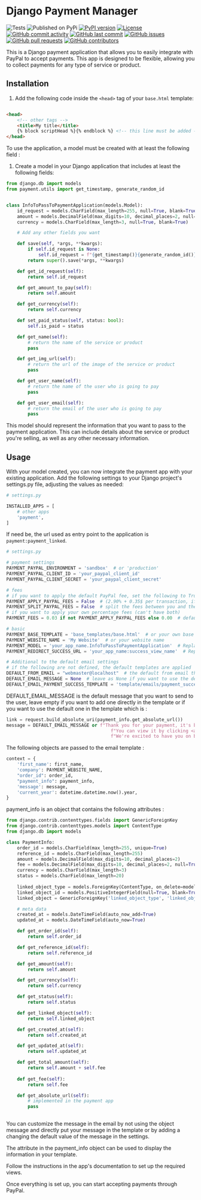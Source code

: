 # Django Payment Manager

![Tests](https://github.com/adamspd/django-appointment/actions/workflows/tests.yml/badge.svg)
![Published on PyPi](https://github.com/adamspd/django-appointment/actions/workflows/publish.yml/badge.svg)
[![PyPI version](https://badge.fury.io/py/django-payment-manager.svg)](https://badge.fury.io/py/django-payment-manager)
[![License](https://img.shields.io/badge/License-Apache_2.0-blue.svg)](https://opensource.org/licenses/Apache-2.0)
[![GitHub commit activity](https://img.shields.io/github/commit-activity/m/adamspd/django-payment)](https://github.com/adamspd/django-payment/commits/main)
[![GitHub last commit](https://img.shields.io/github/last-commit/adamspd/django-payment)](https://github.com/adamspd/django-payment/commit/main)
[![GitHub issues](https://img.shields.io/github/issues/adamspd/django-payment)](https://github.com/adamspd/django-payment/issues)
[![GitHub pull requests](https://img.shields.io/github/issues-pr/adamspd/django-payment)](https://github.com/adamspd/django-payment/pulls)
[![GitHub contributors](https://img.shields.io/github/contributors/adamspd/django-payment)](https://github.com/adamspd/django-payment/graphs/contributors)

This is a Django payment application that allows you to easily integrate with PayPal to accept payments. This app is
designed to be flexible, allowing you to collect payments for any type of service or product.

## Installation

1. Add the following code inside the `<head>` tag of your `base.html` template:

```html

<head>
    <!-- other tags -->
    <title>My title</title>
    {% block scriptHead %}{% endblock %} <!-- this line must be added -->
</head>
```

To use the application, a model must be created with at least the following field :

1. Create a model in your Django application that includes at least the following fields:

```python
from django.db import models
from payment.utils import get_timestamp, generate_random_id


class InfoToPassToPaymentApplication(models.Model):
    id_request = models.CharField(max_length=255, null=True, blank=True)
    amount = models.DecimalField(max_digits=10, decimal_places=2, null=True, blank=True)
    currency = models.CharField(max_length=3, null=True, blank=True)

    # Add any other fields you want

    def save(self, *args, **kwargs):
        if self.id_request is None:
            self.id_request = f"{get_timestamp()}{generate_random_id()}"  # You must create this function or use another method to generate a unique id
        return super().save(*args, **kwargs)

    def get_id_request(self):
        return self.id_request

    def get_amount_to_pay(self):
        return self.amount

    def get_currency(self):
        return self.currency

    def set_paid_status(self, status: bool):
        self.is_paid = status

    def get_name(self):
        # return the name of the service or product
        pass

    def get_img_url(self):
        # return the url of the image of the service or product
        pass

    def get_user_name(self):
        # return the name of the user who is going to pay
        pass

    def get_user_email(self):
        # return the email of the user who is going to pay
        pass

```

This model should represent the information that you want to pass to the payment application. This can include details
about the service or product you're selling, as well as any other necessary information.

## Usage

With your model created, you can now integrate the payment app with your existing application. Add the following
settings to your Django project's settings.py file, adjusting the values as needed:

```python
# settings.py

INSTALLED_APPS = [
    # other apps
    'payment',
]
```

If need be, the url used as entry point to the application is `payment:payment_linked`.

```python
# settings.py

# payment settings
PAYMENT_PAYPAL_ENVIRONMENT = 'sandbox'  # or 'production'
PAYMENT_PAYPAL_CLIENT_ID = 'your_paypal_client_id'
PAYMENT_PAYPAL_CLIENT_SECRET = 'your_paypal_client_secret'

# fees
# if you want to apply the default PayPal fee, set the following to True or add the fee to your model
PAYMENT_APPLY_PAYPAL_FEES = False  # (2.90% + 0.35$ per transaction, if card 2.10% + 0.35$ as of 2023-05-06) default is False
PAYMENT_SPLIT_PAYPAL_FEES = False  # split the fees between you and the user (if PAYMENT_APPLY_PAYPAL_FEES = True)  default  is False
# if you want to apply your own percentage fees (can't have both)
PAYMENT_FEES = 0.03 if not PAYMENT_APPLY_PAYPAL_FEES else 0.00  # default is 0.00

# basic
PAYMENT_BASE_TEMPLATE = 'base_templates/base.html'  # or your own base template path
PAYMENT_WEBSITE_NAME = 'My Website'  # or your website name
PAYMENT_MODEL = 'your_app_name.InfoToPassToPaymentApplication'  # Replace with your app and model name
PAYMENT_REDIRECT_SUCCESS_URL = 'your_app_name:success_view_name'  # Replace with your app and success view name

# Additional to the default email settings
# if the following are not defined, the default templates are applied
DEFAULT_FROM_EMAIL = "webmaster@localhost"  # the default from email that you're using
DEFAULT_EMAIL_MESSAGE = None  # leave as None if you want to use the default message in the template
DEFAULT_EMAIL_PAYMENT_SUCCESS_TEMPLATE = 'template/emails/payment_success.html'  # an example of name
```

DEFAULT_EMAIL_MESSAGE is the default message that you want to send to the user, leave empty if you want to
add one directly in the template or if you want to use the default one in the template which is :

```python
link = request.build_absolute_uri(payment_info.get_absolute_url())
message = DEFAULT_EMAIL_MESSAGE or f"Thank you for your payment, it's been received and your booking is now confirmed" \
                                       f"You can view it by clicking <a href='{link}'>here</a> " \
                                       f"We're excited to have you on board! Your order # is {order_id}."
```

The following objects are passed to the email template :

```python
context = {
    'first_name': first_name,
    'company': PAYMENT_WEBSITE_NAME,
    "order_id": order_id,
    "payment_info": payment_info,
    'message': message,
    'current_year': datetime.datetime.now().year,
}
```

payment_info is an object that contains the following attributes :

```python
from django.contrib.contenttypes.fields import GenericForeignKey
from django.contrib.contenttypes.models import ContentType
from django.db import models

class PaymentInfo:
    order_id = models.CharField(max_length=255, unique=True)
    reference_id = models.CharField(max_length=255)
    amount = models.DecimalField(max_digits=10, decimal_places=2)
    fee = models.DecimalField(max_digits=10, decimal_places=2, null=True, blank=True)
    currency = models.CharField(max_length=3)
    status = models.CharField(max_length=20)
    
    linked_object_type = models.ForeignKey(ContentType, on_delete=models.CASCADE, null=True, blank=True)
    linked_object_id = models.PositiveIntegerField(null=True, blank=True)
    linked_object = GenericForeignKey('linked_object_type', 'linked_object_id')

    # meta data
    created_at = models.DateTimeField(auto_now_add=True)
    updated_at = models.DateTimeField(auto_now=True)

    def get_order_id(self):
        return self.order_id

    def get_reference_id(self):
        return self.reference_id

    def get_amount(self):
        return self.amount

    def get_currency(self):
        return self.currency

    def get_status(self):
        return self.status

    def get_linked_object(self):
        return self.linked_object

    def get_created_at(self):
        return self.created_at

    def get_updated_at(self):
        return self.updated_at

    def get_total_amount(self):
        return self.amount + self.fee
    
    def get_fee(self):
        return self.fee

    def get_absolute_url(self):
        # implemented in the payment app
        pass
        
 ```

You can customize the message in the email by not using the object message and directly put your message in the
template or by adding a changing the default value of the message in the settings.

The attribute in the payment_info object can be used to display the information in your template.

Follow the instructions in the app's documentation to set up the required views.

Once everything is set up, you can start accepting payments through PayPal.